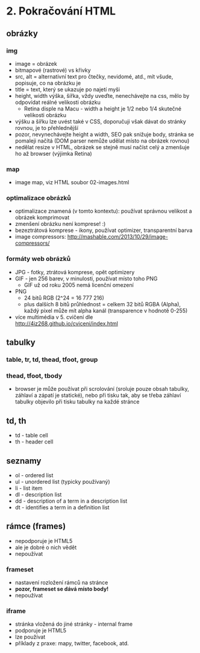 # 2. Pokračování HTML

## obrázky

###  img
* image = obrázek
* bitmapové (rastrové) vs křivky
* src, alt = alternativní text pro čtečky, nevidomé, atd., mít všude, popisuje, co na obrázku je
* title = text, který se ukazuje po najetí myši
* height, width výška, šířka, vždy uveďte, nenechávejte na css, mělo by odpovídat reálné velikosti obrázku
  * Retina disple na Macu - width a height je 1/2 nebo 1/4 skutečné velikosti obrázku
* výšku a šířku lze uvést také v CSS, doporučuji však dávat do stránky rovnou, je to přehlednější
* pozor, nevynechávejte height a width, SEO pak snižuje body, stránka se pomaleji načítá (DOM parser nemůže udělat místo na obrázek rovnou)
* nedělat resize v HTML, obrázek se stejně musí načíst celý a zmenšuje ho až browser (výjimka Retina)

### map

* image map, viz HTML soubor 02-images.html

### optimalizace obrázků

* optimalizace znamená (v tomto kontextu): používat správnou velikost a obrázek komprimovat
* zmenšení obrázku není komprese! :)
* bezeztrátová komprese - ikony, používat optimizer, transparentní barva
* image compressors: http://mashable.com/2013/10/29/image-compressors/

### formáty web obrázků

* JPG - fotky, ztrátová komprese, opět optimizery
* GIF - jen 256 barev, v minulosti, používat místo toho PNG
  * GIF už od roku 2005 nemá licenční omezení
* PNG
  * 24 bitů RGB (2^24 = 16 777 216)
  * plus dalších 8 bitů průhlednost = celkem 32 bitů RGBA (Alpha), každý pixel může mít alpha kanál (transparence v hodnotě 0-255)
* více multimédia v 5. cvičení dle http://4iz268.github.io/cviceni/index.html

## tabulky

### table, tr, td, thead, tfoot, group

### thead, tfoot, tbody

* browser je může používat při scrolování (sroluje pouze obsah tabulky, záhlaví a zápatí je statické), nebo při tisku tak, aby se třeba záhlaví tabulky objevilo při tisku tabulky na každé stránce

## td, th

* td - table cell
* th - header cell

## seznamy

* ol - ordered list
* ul - unordered list (typicky používaný)
* li - list item
* dl - description list
* dd - description of a term in a description list
* dt - identifies a term in a definition list

## rámce (frames)

* nepodporuje je HTML5
* ale je dobré o nich vědět
* nepoužívat

### frameset

* nastavení rozložení rámců na stránce
* **pozor, frameset se dává místo body!**
* nepoužívat

### iframe

* stránka vložená do jiné stránky - internal frame
* podporuje je HTML5
* lze používat
* příklady z praxe: mapy, twitter, facebook, atd.